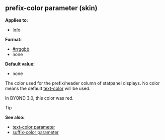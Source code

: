 ## prefix-color parameter (skin)


**Applies to:**
+   [Info](/ref/skin/control/info.md) 

**Format:**
+   [#rrggbb](/ref/appendix/html-colors.md) 
+   none

**Default value:**
+   none


The color used for the prefix/header column of statpanel
displays. No color means the default
[text-color](/ref/skin/param/text-color.md) will be used.


In BYOND 3.0, this color was red.

> [!TIP] 
> **See also:**
> +   [text-color parameter](/ref/skin/param/text-color.md) 
> +   [suffix-color parameter](/ref/skin/param/suffix-color.md) 